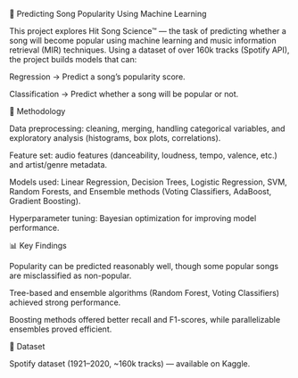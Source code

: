 🎵 Predicting Song Popularity Using Machine Learning

This project explores Hit Song Science™ — the task of predicting whether a song will become popular using machine learning and music information retrieval (MIR) techniques. Using a dataset of over 160k tracks (Spotify API), the project builds models that can:

Regression → Predict a song’s popularity score.

Classification → Predict whether a song will be popular or not.

🔧 Methodology

Data preprocessing: cleaning, merging, handling categorical variables, and exploratory analysis (histograms, box plots, correlations).

Feature set: audio features (danceability, loudness, tempo, valence, etc.) and artist/genre metadata.

Models used: Linear Regression, Decision Trees, Logistic Regression, SVM, Random Forests, and Ensemble methods (Voting Classifiers, AdaBoost, Gradient Boosting).

Hyperparameter tuning: Bayesian optimization for improving model performance.

📊 Key Findings

Popularity can be predicted reasonably well, though some popular songs are misclassified as non-popular.

Tree-based and ensemble algorithms (Random Forest, Voting Classifiers) achieved strong performance.

Boosting methods offered better recall and F1-scores, while parallelizable ensembles proved efficient.

📂 Dataset

Spotify dataset (1921–2020, ~160k tracks) — available on Kaggle.
